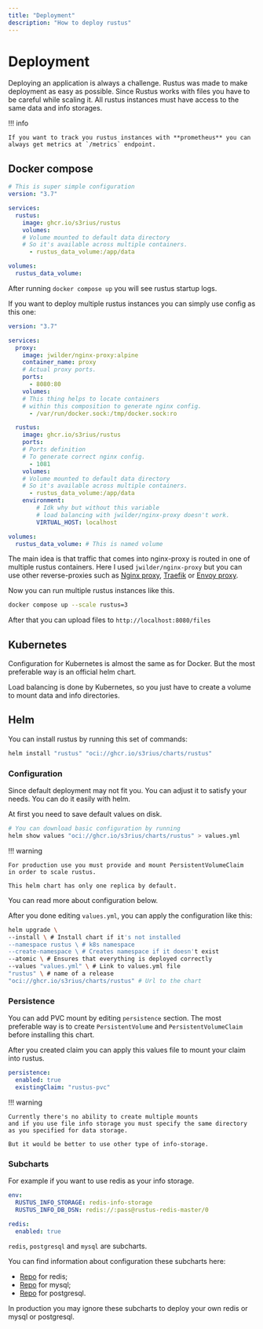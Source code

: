 ```yaml
---
title: "Deployment"
description: "How to deploy rustus"
---
```


# Deployment

Deploying an application is always a challenge. Rustus was made to make deployment as easy as possible.
Since Rustus works with files you have to be careful while scaling it. All rustus instances
must have access to the same data and info storages.

!!! info

    If you want to track you rustus instances with **prometheus** you can
    always get metrics at `/metrics` endpoint.

## Docker compose

``` yaml title="docker-compose.yml"
# This is super simple configuration
version: "3.7"

services:
  rustus:
    image: ghcr.io/s3rius/rustus
    volumes:
    # Volume mounted to default data directory
    # So it's available across multiple containers.
      - rustus_data_volume:/app/data

volumes:
  rustus_data_volume:
```

After running `docker compose up` you will see rustus startup logs.

If you want to deploy multiple rustus instances you can simply
use config as this one:

``` yaml title="docker-compose.yml"
version: "3.7"

services:
  proxy:
    image: jwilder/nginx-proxy:alpine
    container_name: proxy
    # Actual proxy ports.
    ports:
      - 8080:80
    volumes:
    # This thing helps to locate containers
    # within this composition to generate nginx config.
      - /var/run/docker.sock:/tmp/docker.sock:ro

  rustus:
    image: ghcr.io/s3rius/rustus
    ports:
    # Ports definition
    # To generate correct nginx config.
      - 1081
    volumes:
    # Volume mounted to default data directory
    # So it's available across multiple containers.
      - rustus_data_volume:/app/data
    environment:
        # Idk why but without this variable
        # load balancing with jwilder/nginx-proxy doesn't work.
        VIRTUAL_HOST: localhost

volumes:
  rustus_data_volume: # This is named volume
```

The main idea is that traffic that comes into nginx-proxy
is routed in one of multiple rustus containers.
Here I used `jwilder/nginx-proxy` but you can use other
reverse-proxies such as [Nginx proxy](https://www.nginx.com/), [Traefik](https://traefik.io/) or [Envoy proxy](https://www.envoyproxy.io/).

Now you can run multiple rustus instances like this.

```bash
docker compose up --scale rustus=3
```

After that you can upload files to `http://localhost:8080/files`

## Kubernetes

Configuration for Kubernetes is almost the same as for Docker.
But the most preferable way is an official helm chart.

Load balancing is done by Kubernetes, so you just have to
create a volume to mount data and info directories.

## Helm

You can install rustus by running this set of commands:
``` bash
helm install "rustus" "oci://ghcr.io/s3rius/charts/rustus"
```

### Configuration

Since default deployment may not fit you.
You can adjust it to satisfy your needs.
You can do it easily with helm.


At first you need to save default values on disk.

``` bash
# You can download basic configuration by running
helm show values "oci://ghcr.io/s3rius/charts/rustus" > values.yml
```

!!! warning

    For production use you must provide and mount PersistentVolumeClaim
    in order to scale rustus.

    This helm chart has only one replica by default.

You can read more about configuration below.

After you done editing `values.yml`, you can apply the configuration like this:

``` bash
helm upgrade \
--install \ # Install chart if it's not installed
--namespace rustus \ # k8s namespace
--create-namespace \ # Creates namespace if it doesn't exist
--atomic \ # Ensures that everything is deployed correctly
--values "values.yml" \ # Link to values.yml file
"rustus" \ # name of a release
"oci://ghcr.io/s3rius/charts/rustus" # Url to the chart
```

### Persistence

You can add PVC mount by editing `persistence` section.
The most preferable way is to create `PersistentVolume` and `PersistentVolumeClaim`
before installing this chart.

After you created claim you can apply this values file to mount your claim into rustus.
``` yaml title="values.yml"
persistence:
  enabled: true
  existingClaim: "rustus-pvc"
```

!!! warning

    Currently there's no ability to create multiple mounts
    and if you use file info storage you must specify the same directory
    as you specified for data storage.

    But it would be better to use other type of info-storage.

### Subcharts

For example if you want to use redis as your info storage.

``` yaml title="values.yml"
env:
  RUSTUS_INFO_STORAGE: redis-info-storage
  RUSTUS_INFO_DB_DSN: redis://:pass@rustus-redis-master/0

redis:
  enabled: true
```

`redis`, `postgresql` and `mysql` are subcharts.

You can find information about configuration these subcharts here:

* [Repo](https://github.com/bitnami/charts/tree/master/bitnami/redis) for redis;
* [Repo](https://github.com/bitnami/charts/tree/master/bitnami/mysql) for mysql;
* [Repo](https://github.com/bitnami/charts/tree/master/bitnami/postgresql) for postgresql.

In production you may ignore these subcharts to deploy your own redis or mysql or postgresql.
